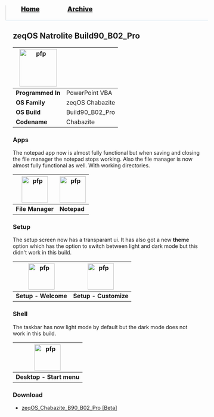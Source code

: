 <blockquote style="background: #0000;border-bottom: 1px solid #B2D2E1;height: 30px;margin: 0 -20px 20px;padding: 0px 20px 9px 40px;">
  <p style=""><a href="https://quintenvandamme.github.io/pptos-wiki/" style="font-size: 17px;font-weight: 900;font-style: normal;text-shadow: rgba(255,255,255,0.9) 0 1px 0;">Home</a>&nbsp;&nbsp;&nbsp;&nbsp;&nbsp;&nbsp;&nbsp;&nbsp;&nbsp;&nbsp;&nbsp;&nbsp;&nbsp;&nbsp;&nbsp;&nbsp;&nbsp;&nbsp;
    <a href="https://quintenvandamme.github.io/pptos-wiki/archive/" style="font-size: 17px;font-weight: 900;font-style: normal;text-shadow: rgba(255,255,255,0.9) 0 1px 0;">Archive</a>
  </p>
</blockquote>

## zeqOS Natrolite Build90_B02_Pro

| <a href="https://user-images.githubusercontent.com/58103738/130853717-6a9a7e56-b7bd-4eef-b694-21dd8a362d5f.png"><img height="100" alt="pfp" src="https://user-images.githubusercontent.com/58103738/130853717-6a9a7e56-b7bd-4eef-b694-21dd8a362d5f.png" /></a>||
| ------------------------- | ----------------------------- |
| **Programmed In**         | PowerPoint VBA                |
| **OS Family**             | zeqOS Chabazite               |
| **OS Build**              | Build90_B02_Pro               |
| **Codename**              | Chabazite                     |

### Apps

The notepad app now is almost fully functional but when saving and closing the file manager the notepad stops working. Also the file manager is now almost fully functional as well. With working directories.

| <a href="https://user-images.githubusercontent.com/58103738/130853490-5e16dd82-5f33-416a-8064-58cf257d8837.png"><img height="70" alt="pfp" src="https://user-images.githubusercontent.com/58103738/130853490-5e16dd82-5f33-416a-8064-58cf257d8837.png" /></a> | <a href="https://user-images.githubusercontent.com/58103738/130853422-6d513a93-0a52-4d70-9863-9fb8dd9187eb.png"><img height="70" alt="pfp" src="https://user-images.githubusercontent.com/58103738/130853422-6d513a93-0a52-4d70-9863-9fb8dd9187eb.png" /></a> |
| - | - |
| **File Manager** | **Notepad** |

### Setup

The setup screen now has a transparant ui. It has also got a new **theme** option which has the option to switch between light and dark mode but this didn't work in this build.

| <a href="https://user-images.githubusercontent.com/58103738/130853839-0a0b1197-959b-476c-914b-84ef91826116.png"><img height="70" alt="pfp" src="https://user-images.githubusercontent.com/58103738/130853839-0a0b1197-959b-476c-914b-84ef91826116.png" /></a> | <a href="https://user-images.githubusercontent.com/58103738/130854355-9aba2e45-c1de-4276-bf12-336abc0dbaa1.png"><img height="70" alt="pfp" src="https://user-images.githubusercontent.com/58103738/130854355-9aba2e45-c1de-4276-bf12-336abc0dbaa1.png" /></a> |
| - | - |
| **Setup - Welcome** | **Setup - Customize** |

### Shell

The taskbar has now light mode by default but the dark mode does not work in this build.

| <a href="https://user-images.githubusercontent.com/58103738/130853717-6a9a7e56-b7bd-4eef-b694-21dd8a362d5f.png"><img height="70" alt="pfp" src="https://user-images.githubusercontent.com/58103738/130853717-6a9a7e56-b7bd-4eef-b694-21dd8a362d5f.png" /></a> |
| - |
| **Desktop - Start menu** |

### Download

- [zeqOS_Chabazite_B90_B02_Pro [Beta]](https://github.com/quintenvandamme/pptos-wiki/raw/gh-pages/files/Zeq_OS/Build90_B02_Pro.pptm)

<body style="background-image: url(https://raw.githubusercontent.com/hexa-one/pptos-wiki/gh-pages/assets/background/background.png);background-repeat: no-repeat;background-attachment: fixed;background-size: cover;">
